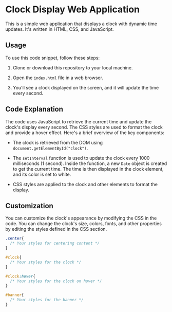 # Clock Display Web Application

This is a simple web application that displays a clock with dynamic time updates. It's written in HTML, CSS, and JavaScript.

## Usage

To use this code snippet, follow these steps:

1. Clone or download this repository to your local machine.

2. Open the `index.html` file in a web browser.

3. You'll see a clock displayed on the screen, and it will update the time every second.

## Code Explanation

The code uses JavaScript to retrieve the current time and update the clock's display every second. The CSS styles are used to format the clock and provide a hover effect. Here's a brief overview of the key components:

- The clock is retrieved from the DOM using `document.getElementById("clock")`.

- The `setInterval` function is used to update the clock every 1000 milliseconds (1 second). Inside the function, a new `Date` object is created to get the current time. The time is then displayed in the clock element, and its color is set to white.

- CSS styles are applied to the clock and other elements to format the display.

## Customization

You can customize the clock's appearance by modifying the CSS in the code. You can change the clock's size, colors, fonts, and other properties by editing the styles defined in the CSS section.

```css
.center{
  /* Your styles for centering content */
}

#clock{
  /* Your styles for the clock */
}

#clock:hover{
  /* Your styles for the clock on hover */
}

#banner{
  /* Your styles for the banner */
}
